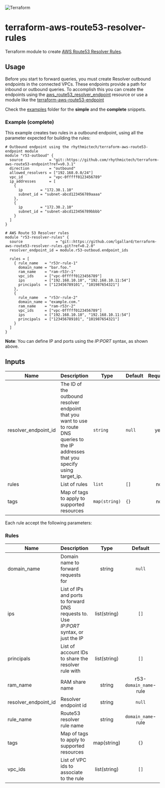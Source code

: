 ![Terraform](https://lgallardo.com/images/terraform.jpg)
# terraform-aws-route53-resolver-rules

Terraform module to create [AWS Route53 Resolver Rules](https://docs.aws.amazon.com/Route53/latest/DeveloperGuide/resolver.html/).

## Usage

Before you start to forward queries, you must create  Resolver outbound endpoints in the connected VPCs. These endpoints provide a path for inbound or outbound queries. To accomplish this you can create the endpoints using the [aws_route53_resolver_endpoint](https://www.terraform.io/docs/providers/aws/r/route53_resolver_endpoint.html) resource or use a module like the [terraform-aws-route53-endpoint](https://github.com/rhythmictech/terraform-aws-route53-endpoint)

Check the [examples](examples/) folder for the **simple** and the **complete** snippets.

### Example (complete)

This example creates two rules in a outbound endpoint, using all the parameter expected for building the rules:

```
# Outbound endpoint using the rhythmictech/terraform-aws-route53-endpoint module
module "r53-outboud" {
  source            = "git::https://github.com/rhythmictech/terraform-aws-route53-endpoint?ref=v0.3.1"
  direction         = "outbound"
  allowed_resolvers = ["192.168.0.0/24"]
  vpc_id            = "vpc-0fffff0123456789"
  ip_addresses      = [
    {
      ip        = "172.30.1.10"
      subnet_id = "subnet-abcd123456789aaaa"
    },
    {
      ip        = "172.30.2.10"
      subnet_id = "subnet-abcd123456789bbbb"
    }
  ]
}

# AWS Route 53 Resolver rules
module "r53-resolver-rules" {
  source               = "git::https://github.com/lgallard/terraform-aws-route53-resolver-rules.git?ref=0.2.0"
  resolver_endpoint_id = module.r53-outboud.endpoint_ids

  rules = [
    { rule_name   = "r53r-rule-1"
      domain_name = "bar.foo."
      ram_name    = "ram-r53r-1"
      vpc_ids     = ["vpc-0fffff0123456789"]
      ips         = ["192.168.10.10", "192.168.10.11:54"]
      principals  = ["123456789101", "101987654321"]
    },
    {
      rule_name   = "r53r-rule-2"
      domain_name = "example.com."
      ram_name    = "ram-r53r-2"
      vpc_ids     = ["vpc-0fffff0123456789"]
      ips         = ["192.168.10.10", "192.168.10.11:54"]
      principals  = ["123456789101", "101987654321"]
    }
  ]
}

```

**Note**: You can define IP and ports using the *IP:PORT* syntax, as shown above.

## Inputs

| Name | Description | Type | Default | Required |
|------|-------------|------|---------|:--------:|
| resolver\_endpoint\_id | The ID of the outbound resolver endpoint that you want to use to route DNS queries to the IP addresses that you specify using target\_ip. | `string` | `null` | yes |
| rules | List of rules | `list` | `[]` | no |
| tags | Map of tags to apply to supported resources | `map(string)` | `{}` | no |

Each rule accept the following parameters:

### Rules

| Name | Description | Type | Default | Required |
|------|-------------|:----:|:-----:|:-----:|
| domain\_name | Domain name to forward requests for | string | `null` | yes |
| ips | List of IPs and ports to forward DNS requests to. Use *IP:PORT* syntax, or just the IP | list(string) | `[]`| yes |
| principals | List of account IDs to share the resolver rule with | list(string) | `[]` | no |
| ram\_name | RAM share name | string | r53-`domain_name`-rule | no |
| resolver\_endpoint\_id | Resolver endpoint id | string | `null` | yes |
| rule\_name | Route53 resolver rule name | string | `domain_name`-rule | no |
| tags | Map of tags to apply to supported resources | map(string) | `{}` | no |
| vpc\_ids | List of VPC ids to associate to the rule | list(string) | `[]` | yes |
